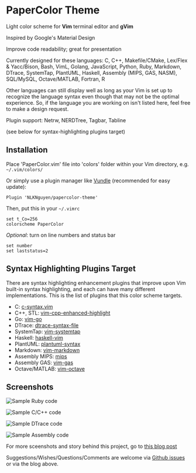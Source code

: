 PaperColor Theme
===================
Light color scheme for **Vim** terminal editor and **gVim**

Inspired by Google's Material Design

Improve code readability; great for presentation

Currently designed for these languages:  C, C++, Makefile/CMake, Lex/Flex & Yacc/Bison, Bash, VimL, Golang, JavaScript, Python, Ruby, Markdown, DTrace, SystemTap, PlantUML, Haskell, Assembly (MIPS, GAS, NASM), SQL/MySQL, Octave/MATLAB, Fortran, R

Other languages can still display well as long as your Vim is set up to recognize the language syntax even though that may not be the optimal experience. So, if the language you are working on isn't listed here, feel free to make a design request.

Plugin support: Netrw, NERDTree, Tagbar, Tabline

(see below for syntax-highlighting plugins target)

## Installation
Place 'PaperColor.vim' file into 'colors' folder within your Vim directory, e.g. `~/.vim/colors/`

Or simply use a plugin manager like [Vundle](https://github.com/gmarik/Vundle.vim) (recommended for easy update):

    Plugin 'NLKNguyen/papercolor-theme'

Then, put this in your `~/.vimrc`

    set t_Co=256
    colorscheme PaperColor

*Optional*: turn on line numbers and status bar

    set number
    set laststatus=2

## Syntax Highlighting Plugins Target
There are syntax highlighting enhancement plugins that improve upon Vim built-in syntax highlighting, and each can have many different implementations. This is the list of plugins that this color scheme targets.

* C: [c-syntax.vim](https://github.com/NLKNguyen/c-syntax.vim)
* C++, STL: [vim-cpp-enhanced-highlight](https://github.com/octol/vim-cpp-enhanced-highlight)
* Go: [vim-go](https://github.com/fatih/vim-go)
* DTrace: [dtrace-syntax-file](https://github.com/vim-scripts/dtrace-syntax-file)
* SystemTap: [vim-systemtap](https://github.com/nickhutchinson/vim-systemtap)
* Haskell: [haskell-vim](https://github.com/raichoo/haskell-vim)
* PlantUML: [plantuml-syntax](https://github.com/aklt/plantuml-syntax)
* Markdown: [vim-markdown](https://github.com/plasticboy/vim-markdown)
* Assembly MIPS: [mips](https://github.com/vim-scripts/mips.vim)
* Assembly GAS: [vim-gas](https://github.com/Shirk/vim-gas)
* Octave/MATLAB: [vim-octave](https://github.com/jvirtanen/vim-octave)


## Screenshots

![Sample Ruby code](https://nlknguyen.files.wordpress.com/2015/05/ruby.png)

![Sample C/C++ code](https://nlknguyen.files.wordpress.com/2015/05/c_cpp2.png)

![Sample DTrace code](https://nlknguyen.files.wordpress.com/2015/05/dtrace1.png)

![Sample Assembly code](https://nlknguyen.files.wordpress.com/2015/05/asm.png)


For more sceenshots and story behind this project, go to [this blog post](http://nlknguyen.com/2015/05/21/vim-paper-color-theme/)

Suggestions/Wishes/Questions/Comments are welcome via [Github issues](https://github.com/NLKNguyen/papercolor-theme/issues) or via the blog above.
